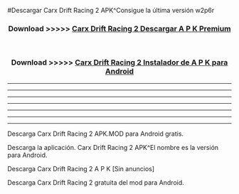#Descargar Carx Drift Racing 2  APK^Consigue la última versión w2p6r



<div align="center">
<h3>Download >>>>> <a href="https://es-sites.web.app/?es= Carx Drift Racing 2 ">Carx Drift Racing 2  Descargar A P K Premium</a></h3><br>

<h3>Download >>>>> <a href="https://es-sites.web.app/?es= Carx Drift Racing 2 ">Carx Drift Racing 2  Instalador de A P K para Android</a></h3>
</div>


----------------------------------------------------------

----------------------------------------------------------

----------------------------------------------------------

----------------------------------------------------------

----------------------------------------------------------

----------------------------------------------------------

----------------------------------------------------------

Descarga Carx Drift Racing 2  APK.MOD para Android gratis.

Descarga la aplicación. Carx Drift Racing 2  APK^El nombre es la versión para Android.

Descarga Carx Drift Racing 2  A P K [Sin anuncios]

Descarga Carx Drift Racing 2  gratuita del mod para Android.


